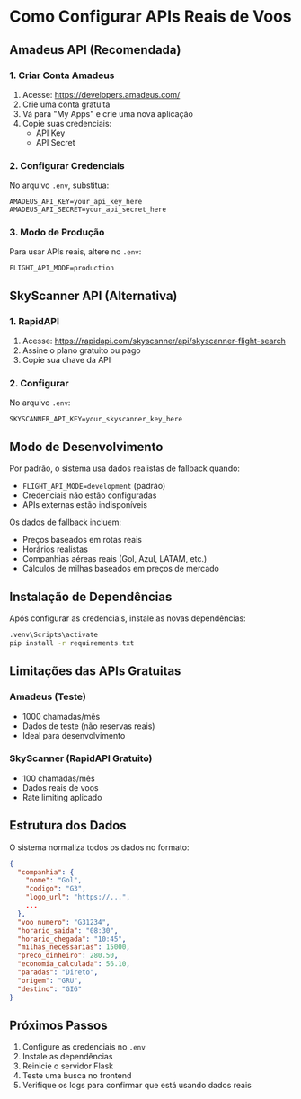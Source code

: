 # Como Configurar APIs Reais de Voos

## Amadeus API (Recomendada)

### 1. Criar Conta Amadeus
1. Acesse: https://developers.amadeus.com/
2. Crie uma conta gratuita
3. Vá para "My Apps" e crie uma nova aplicação
4. Copie suas credenciais:
   - API Key
   - API Secret

### 2. Configurar Credenciais
No arquivo `.env`, substitua:
```
AMADEUS_API_KEY=your_api_key_here
AMADEUS_API_SECRET=your_api_secret_here
```

### 3. Modo de Produção
Para usar APIs reais, altere no `.env`:
```
FLIGHT_API_MODE=production
```

## SkyScanner API (Alternativa)

### 1. RapidAPI
1. Acesse: https://rapidapi.com/skyscanner/api/skyscanner-flight-search
2. Assine o plano gratuito ou pago
3. Copie sua chave da API

### 2. Configurar
No arquivo `.env`:
```
SKYSCANNER_API_KEY=your_skyscanner_key_here
```

## Modo de Desenvolvimento

Por padrão, o sistema usa dados realistas de fallback quando:
- `FLIGHT_API_MODE=development` (padrão)
- Credenciais não estão configuradas
- APIs externas estão indisponíveis

Os dados de fallback incluem:
- Preços baseados em rotas reais
- Horários realistas
- Companhias aéreas reais (Gol, Azul, LATAM, etc.)
- Cálculos de milhas baseados em preços de mercado

## Instalação de Dependências

Após configurar as credenciais, instale as novas dependências:

```bash
.venv\Scripts\activate
pip install -r requirements.txt
```

## Limitações das APIs Gratuitas

### Amadeus (Teste)
- 1000 chamadas/mês
- Dados de teste (não reservas reais)
- Ideal para desenvolvimento

### SkyScanner (RapidAPI Gratuito)  
- 100 chamadas/mês
- Dados reais de voos
- Rate limiting aplicado

## Estrutura dos Dados

O sistema normaliza todos os dados no formato:
```json
{
  "companhia": {
    "nome": "Gol",
    "codigo": "G3",
    "logo_url": "https://...",
    ...
  },
  "voo_numero": "G31234",
  "horario_saida": "08:30",
  "horario_chegada": "10:45",
  "milhas_necessarias": 15000,
  "preco_dinheiro": 280.50,
  "economia_calculada": 56.10,
  "paradas": "Direto",
  "origem": "GRU",
  "destino": "GIG"
}
```

## Próximos Passos

1. Configure as credenciais no `.env`
2. Instale as dependências
3. Reinicie o servidor Flask
4. Teste uma busca no frontend
5. Verifique os logs para confirmar que está usando dados reais